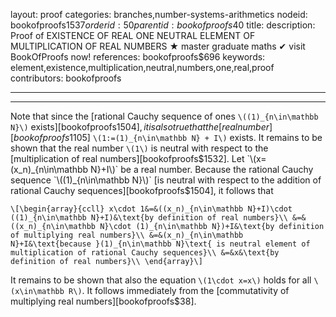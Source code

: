 layout: proof
categories: branches,number-systems-arithmetics
nodeid: bookofproofs$1537
orderid: 50
parentid: bookofproofs$40
title: 
description:  Proof of EXISTENCE OF REAL ONE NEUTRAL ELEMENT OF MULTIPLICATION OF REAL NUMBERS &#9733; master graduate maths &#10004; visit BookOfProofs now!
references: bookofproofs$696
keywords: element,existence,multiplication,neutral,numbers,one,real,proof
contributors: bookofproofs

---


---

Note that since the [rational Cauchy sequence of ones `\((1)_{n\in\mathbb N}\)` exists][bookofproofs$1504], it is also true that the [real number][bookofproofs$1105] `\(1:=(1)_{n\in\mathbb N} + I\)` exists.  It remains to be shown that the real number `\(1\)` is neutral with respect to the [multiplication of real numbers][bookofproofs$1532]. Let `\(x=(x_n)_{n\in\mathbb N}+I\)` be a real number. Because the rational Cauchy sequence `\((1)_{n\in\mathbb N}\)` [is neutral with respect to the addition of rational Cauchy sequences][bookofproofs$1504], it follows that

`\[\begin{array}{ccll}
x\cdot 1&=&((x_n)_{n\in\mathbb N}+I)\cdot ((1)_{n\in\mathbb N}+I)&\text{by definition of real numbers}\\
&=&((x_n)_{n\in\mathbb N}\cdot (1)_{n\in\mathbb N})+I&\text{by definition of multiplying real numbers}\\
&=&(x_n)_{n\in\mathbb N}+I&\text{because }(1)_{n\in\mathbb N}\text{ is neutral element of multiplication of rational Cauchy sequences}\\
&=&x&\text{by definition of real numbers}\\
\end{array}\]`

It remains to be shown that also the equation `\(1\cdot x=x\)` holds for all `\(x\in\mathbb R\)`. It follows immediately from the [commutativity of multiplying real numbers][bookofproofs$38].